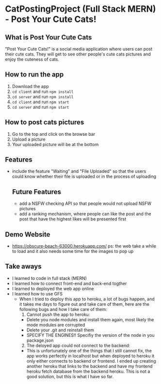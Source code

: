 # CatPostingProject (Full Stack MERN) - Post Your Cute Cats!


## What is Post Your Cute Cats
"Post Your Cute Cats!" is a social media application where users can post their cute cats. They will get to see other people's cute cats pictures and enjoy the cuteness of cats.


## How to run the app
1. Download the app
2. `cd client` and run `npm install`
3. `cd server` and run `npm install`
4. `cd client` and run `npm start`
5. `cd server` and run `npm start`

## How to post cats pictures
1. Go to the top and click on the browse bar
2. Upload a picture
3. Your uploaded picture will be at the bottom

## Features
- include the feature "Waiting" and "File Uploaded" so that the users could know whether their file is uploaded or in the process of uploading

  ## Future Features
  
  - add a NSFW checking API so that people would not upload NSFW pictures
  - add a ranking mechanism, where people can like the post and the post that have the highest likes will be presented first
 
## Demo Website
- https://obscure-beach-63000.herokuapp.com/
ps: the web take a while to load and it also needs some time for the images to pop up

## Take aways
- I learned to code in full stack (MERN)
- I learned how to connect front-end and back-end togther
- I learned to deployed the web app online
- I learned how to use GFS
  - When I tried to deploy this app to heroku, a lot of bugs happen, and it takes me days to figure out and take care of them, here are the following bugs and how I take care of them:
    1. Cannot push the app to heroku:  
      - Delete you node modules and install them again, most likely the mode modules are corrupted
      - Delete your .git and reinstall them
      - SPECIFY THE ENGINES!! Specifiy the version of the node in you package.json
    2. The deloyed app could not connect to the backend:
      - This is unfortunately one of the things that I still cannot fix, the app works perfectly in localhost but when deployed to heroku it only either connects to backend or frontend. I ended up creating another heroku that links to the backend and have my frontend heroku fetch database from the backend heroku. This is not a good solution, but this is what I have so far.


